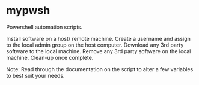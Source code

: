 # mypwsh
Powershell automation scripts.

Install software on a host/ remote machine.
Create a username and assign to the local admin group on the host computer.
Download any 3rd party software to the local machine.
Remove any 3rd party software on the local machine.
Clean-up once complete.

Note: Read through the documentation on the script to alter a few variables to best suit your needs.
